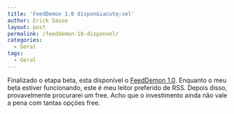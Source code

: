 ```yaml
---
title: 'FeedDemon 1.0 dispon&iacute;vel'
author: Erick Sasse
layout: post
permalink: /feeddemon-10-disponvel/
categories:
  - Geral
tags:
  - Geral
---
```

Finalizado o etapa beta, esta dispon&iacute;vel o [FeedDemon 1.0][1]. Enquanto o meu beta estiver funcionando, este &eacute; meu leitor preferido de RSS. Depois disso, provavelmente procurarei um free. Acho que o investimento ainda n&atilde;o vale a pena com tantas op&ccedil;&otilde;es free.

 [1]: http://www.bradsoft.com/download/index.asp